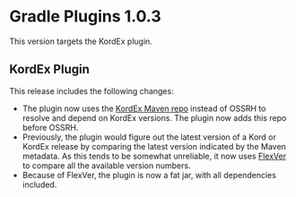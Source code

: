 # Gradle Plugins 1.0.3

This version targets the KordEx plugin.

## KordEx Plugin

This release includes the following changes:

- The plugin now uses the [KordEx Maven repo](https://repo.kordex.dev) instead of OSSRH to resolve and depend on KordEx versions. The plugin now adds this repo before OSSRH.
- Previously, the plugin would figure out the latest version of a Kord or KordEx release by comparing the latest version indicated by the Maven metadata. As this tends to be somewhat unreliable, it now uses [FlexVer](https://github.com/unascribed/FlexVer) to compare all the available version numbers.
- Because of FlexVer, the plugin is now a fat jar, with all dependencies included.
